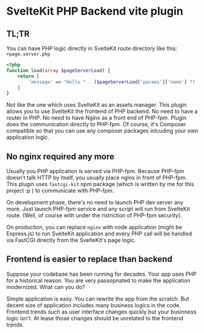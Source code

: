 # SvelteKit PHP Backend vite plugin

## TL;TR

You can have PHP logic directly in SvelteKit route directory like this: `+page.server.php`

```PHP
<?php
function load(array $pageServerLoad) {
    return [
        'message' => "Hello " . ($pageServerLoad['params']['name'] ?? 'unknownn'),
    ]
}

```

Not like the one which uses SvelteKit as an assets manager.
This plugin allows you to use SvelteKit the frontend of PHP backend.
No need to have a router in PHP.
No need to have Nginx as a front end of PHP-fpm.
Plugin does the communication directly to PHP-fpm.
Of course, it's Composer compatible so that you can use any composer packages inlcuding your own application logic.

## No nginx required any more

Usually you PHP application is served via PHP-fpm. Because PHP-fpm doesn't talk HTTP by itself, you usually place nginx in front of PHP-fpm. This plugin uses `fastcgi-kit` npm package (which is written by me for this project :p ) to communicate with PHP-fpm.

On development phase, there's no need to launch PHP dev server any more. Just launch PHP-fpm service and any script will run from SvelteKit route. (Well, of course with under the ristriction of PHP-fpm security).

On production, you can replace `nginx` with node application (might be Express.js) to run SvelteKit application and every PHP call will be handled via FastCGI directly from the SvelteKit's page logic.

## Frontend is easier to replace than backend

Suppose your codebase has been running for decades. Your app uses PHP for a historical reason. You are very passopnated to make the application modernized. What can you do?

Simple application is easy. You can rewrite the app from the scratch. But decent size of application includes many business logics in the code. Frontend trends such as user interface changes quickly but your businness logic isn't. At lease those changes should be unrelated to the frontend trends.
